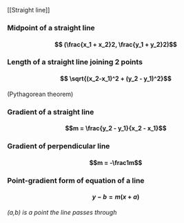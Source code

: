 [[Straight line]]
### Midpoint of a straight line
#### $$ (\frac{x_1 + x_2}2, \frac{y_1 + y_2}2)$$

### Length of a straight line joining 2 points
#### $$ \sqrt{(x_2-x_1)^2 + (y_2 - y_1)^2}$$
(Pythagorean theorem)

### Gradient of a straight line
#### $$m = \frac{y_2 - y_1}{x_2 - x_1}$$
### Gradient of perpendicular line
#### $$m = -\frac1m$$
### Point-gradient form of equation of a line
#### $$y - b = m(x+a)$$
_(a,b) is a point the line passes through_

